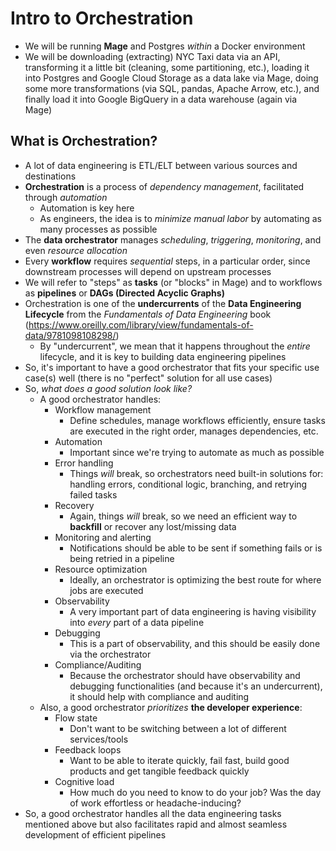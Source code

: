 # Intro to Orchestration
- We will be running **Mage** and Postgres *within* a Docker environment
- We will be downloading (extracting) NYC Taxi data via an API, transforming it a little bit (cleaning, some partitioning, etc.), loading it into Postgres and Google Cloud Storage as a data lake via Mage, doing some more transformations (via SQL, pandas, Apache Arrow, etc.), and finally load it into Google BigQuery in a data warehouse (again via Mage)


## What is Orchestration?
- A lot of data engineering is ETL/ELT between various sources and destinations
- **Orchestration** is a process of *dependency management*, facilitated through *automation*
    - Automation is key here
    - As engineers, the idea is to *minimize manual labor* by automating as many processes as possible
- The **data orchestrator** manages *scheduling*, *triggering*, *monitoring*, and even *resource allocation*
- Every **workflow** requires *sequential* steps, in a particular order, since downstream processes will depend on upstream processes
- We will refer to "steps" as **tasks** (or "blocks" in Mage) and to workflows as **pipelines** or **DAGs  (Directed Acyclic Graphs)**
- Orchestration is one of the **undercurrents** of the **Data Engineering Lifecycle** from the *Fundamentals of Data Engineering* book (https://www.oreilly.com/library/view/fundamentals-of-data/9781098108298/)
    - By "undercurrent", we mean that it happens throughout the *entire* lifecycle, and it is key to building data engineering pipelines
- So, it's important to have a good orchestrator that fits your specific use case(s) well (there is no "perfect" solution for all use cases)
- So, *what does a good solution look like?*
    - A good orchestrator handles:
        - Workflow management
            - Define schedules, manage workflows efficiently, ensure tasks are executed in the right order, manages dependencies, etc.
        - Automation
            - Important since we're trying to automate as much as possible
        - Error handling
            - Things *will* break, so orchestrators need built-in solutions for: handling errors, conditional logic, branching, and retrying failed tasks
        - Recovery
            - Again, things *will* break, so we need an efficient way to **backfill** or recover any lost/missing data
        - Monitoring and alerting
            - Notifications should be able to be sent if something fails or is being retried in a pipeline
        - Resource optimization
            - Ideally, an orchestrator is optimizing the best route for where jobs are executed
        - Observability
            - A very important part of data engineering is having visibility into *every* part of a data pipeline
        - Debugging
            - This is a part of observability, and this should be easily done via the orchestrator
        - Compliance/Auditing
            - Because the orchestrator should have observability and debugging functionalities (and because it's an undercurrent), it should help with compliance and auditing 
    - Also, a good orchestrator *prioritizes* **the developer experience**:
        - Flow state
            - Don't want to be switching between a lot of different services/tools
        - Feedback loops
            - Want to be able to iterate quickly, fail fast, build good products and get tangible feedback quickly
        - Cognitive load
            - How much do you need to know to do your job? Was the day of work effortless or headache-inducing?
- So, a good orchestrator handles all the data engineering tasks mentioned above but also facilitates rapid and almost seamless development of efficient pipelines